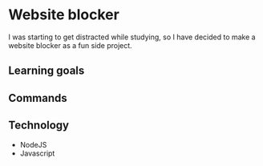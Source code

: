 # Website blocker
I was starting to get distracted while studying, so I have decided to make a website blocker as a fun side project.

## Learning goals

## Commands

## Technology
- NodeJS
- Javascript

